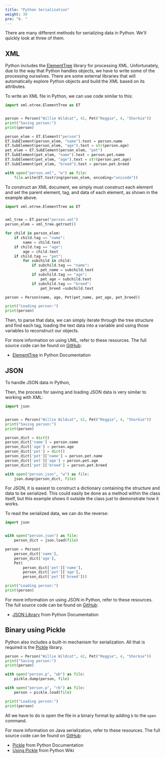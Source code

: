 ```yaml
---
title: "Python Serialization"
weight: 30
pre: "6. "
---
```


There are many different methods for serializing data in Python. We'll quickly look at three of them. 

## XML 

Python includes the [ElementTree](https://docs.python.org/3/library/xml.etree.elementtree.html) library for processing XML. Unfortunately, due to the way that Python handles objects, we have to write some of the processing ourselves. There are some external libraries that will automatically explore Python objects and build the XML based on its attributes. 

To write an XML file in Python, we can use code similar to this:

```python
import xml.etree.ElementTree as ET


person = Person("Willie Wildcat", 42, Pet("Reggie", 4, "Shorkie"))
print("Saving person:")
print(person)

person_elem = ET.Element("person")
ET.SubElement(person_elem, "name").text = person.name
ET.SubElement(person_elem, "age").text = str(person.age)
pet_elem = ET.SubElement(person_elem, "pet")
ET.SubElement(pet_elem, "name").text = person.pet.name
ET.SubElement(pet_elem, "age").text = str(person.pet.age)
ET.SubElement(pet_elem, "breed").text = person.pet.breed

with open("person.xml", "w") as file:
    file.write(ET.tostring(person_elem, encoding="unicode"))

```

To construct an XML document, we simply must construct each element and set the parent element, tag, and data of each element, as shown in the example above.

```python
import xml.etree.ElementTree as ET


xml_tree = ET.parse("person.xml")
person_elem = xml_tree.getroot()

for child in person_elem:
    if child.tag == "name":
        name = child.text
    if child.tag == "age":
        age = child.text
    if child.tag == "pet":
        for subchild in child:
            if subchild.tag == "name":
                pet_name = subchild.text
            if subchild.tag == "age":
                pet_age = subchild.text
            if subchild.tag == "breed":
                pet_breed =subchild.text

person = Person(name, age, Pet(pet_name, pet_age, pet_breed))

print("Loading person:")
print(person)
```

Then, to parse that data, we can simply iterate through the tree structure and find each tag, loading the text data into a variable and using those variables to reconstruct our objects.

For more information on using UML, refer to these resources. The full source code can be found on [GitHub](https://github.com/K-State-Computational-Core/serialization-examples-python/tree/main/xml):

* [ElementTree](https://docs.python.org/3/library/xml.etree.elementtree.html) in Python Documentation

## JSON

To handle JSON data in Python, 

Then, the process for saving and loading JSON data is very similar to working with XML:

```python
import json


person = Person("Willie Wildcat", 42, Pet("Reggie", 4, "Shorkie"))
print("Saving person:")
print(person)

person_dict = dict()
person_dict['name'] = person.name
person_dict['age'] = person.age
person_dict['pet'] = dict()
person_dict['pet']['name'] = person.pet.name
person_dict['pet']['age'] = person.pet.age
person_dict['pet']['breed'] = person.pet.breed

with open("person.json", "w") as file:
    json.dump(person_dict, file)

```

For JSON, it is easiest to construct a dictionary containing the structure and data to be serialized. This could easily be done as a method within the class itself, but this example shows it outside the class just to demonstrate how it works.

To read the serialized data, we can do the reverse:

```python
import json


with open("person.json") as file:
    person_dict = json.load(file)

person = Person(
    person_dict['name'],
    person_dict['age'],
    Pet(
        person_dict['pet']['name'],
        person_dict['pet']['age'],
        person_dict['pet']['breed']))

print("Loading person:")
print(person)
```

For more information on using JSON in Python, refer to these resources. The full source code can be found on [GitHub](https://github.com/K-State-Computational-Core/serialization-examples-python/tree/main/json):

* [JSON Library](https://docs.python.org/3/library/json.html) from Python Documentation

## Binary using Pickle

Python also includes a built-in mechanism for serialization. All that is required is the [Pickle](https://docs.python.org/3/library/pickle.html) library. 

```python
person = Person("Willie Wildcat", 42, Pet("Reggie", 4, "Shorkie"))
print("Saving person:")
print(person)

with open("person.p", "wb") as file:
    pickle.dump(person, file)

```

```python
with open("person.p", "rb") as file:
    person = pickle.load(file)

print("Loading person:")
print(person)

```

All we have to do is open the file in a binary format by adding `b` to the `open` command.

For more information on Java serialization, refer to these resources. The full source code can be found on [GitHub](https://github.com/K-State-Computational-Core/serialization-examples-python/tree/main/binary):

* [Pickle](https://docs.python.org/3/library/pickle.html) from Python Documentation
* [Using Pickle](https://wiki.python.org/moin/UsingPickle) from Python Wiki
